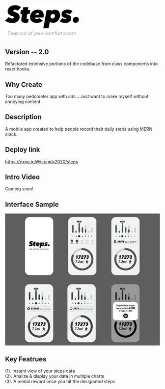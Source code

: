 # <img src='./assets/logo.png' width='240'/>

## Version  -- 2.0
Refactored extensive portions of the codebase from class components into react hooks.

## Why Create
Too many pedometer app with ads...
Just want to make myself without annoying content.

## Description
A mobile app created to help people record their daily steps using MERN stack.

## Deploy link
https://expo.io/@iconick2020/steps

## Intro Video
Coming soon!
<!-- <a href='https://www.youtube.com/watch?v=oapgs4yOKjc' target='_blank'>
  <img src='./public/img/1.png'/>
</a> -->


## Interface Sample
<img src='./assets/sample1.png'/>

## Key Featrues
(1). Instant view of your steps data<br/>
(2). Analize & display your data in multiple charts<br/>
(3). A medal reward once you hit the designated steps<br/>
